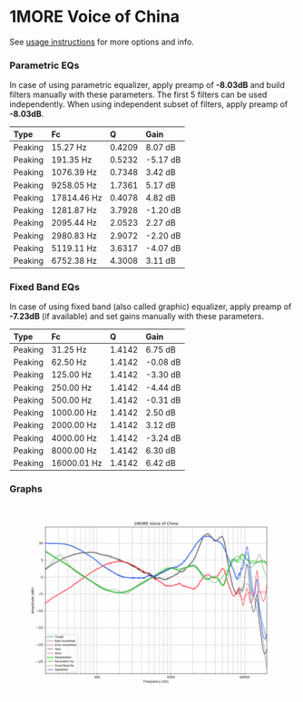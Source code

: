 # 1MORE Voice of China
See [usage instructions](https://github.com/jaakkopasanen/AutoEq#usage) for more options and info.

### Parametric EQs
In case of using parametric equalizer, apply preamp of **-8.03dB** and build filters manually
with these parameters. The first 5 filters can be used independently.
When using independent subset of filters, apply preamp of **-8.03dB**.

| Type    | Fc          |      Q | Gain     |
|:--------|:------------|:-------|:---------|
| Peaking | 15.27 Hz    | 0.4209 | 8.07 dB  |
| Peaking | 191.35 Hz   | 0.5232 | -5.17 dB |
| Peaking | 1076.39 Hz  | 0.7348 | 3.42 dB  |
| Peaking | 9258.05 Hz  | 1.7361 | 5.17 dB  |
| Peaking | 17814.46 Hz | 0.4078 | 4.82 dB  |
| Peaking | 1281.87 Hz  | 3.7928 | -1.20 dB |
| Peaking | 2095.44 Hz  | 2.0523 | 2.27 dB  |
| Peaking | 2980.83 Hz  | 2.9072 | -2.20 dB |
| Peaking | 5119.11 Hz  | 3.6317 | -4.07 dB |
| Peaking | 6752.38 Hz  | 4.3008 | 3.11 dB  |

### Fixed Band EQs
In case of using fixed band (also called graphic) equalizer, apply preamp of **-7.23dB**
(if available) and set gains manually with these parameters.

| Type    | Fc          |      Q | Gain     |
|:--------|:------------|:-------|:---------|
| Peaking | 31.25 Hz    | 1.4142 | 6.75 dB  |
| Peaking | 62.50 Hz    | 1.4142 | -0.08 dB |
| Peaking | 125.00 Hz   | 1.4142 | -3.30 dB |
| Peaking | 250.00 Hz   | 1.4142 | -4.44 dB |
| Peaking | 500.00 Hz   | 1.4142 | -0.31 dB |
| Peaking | 1000.00 Hz  | 1.4142 | 2.50 dB  |
| Peaking | 2000.00 Hz  | 1.4142 | 3.12 dB  |
| Peaking | 4000.00 Hz  | 1.4142 | -3.24 dB |
| Peaking | 8000.00 Hz  | 1.4142 | 6.30 dB  |
| Peaking | 16000.01 Hz | 1.4142 | 6.42 dB  |

### Graphs
![](./1MORE%20Voice%20of%20China.png)
